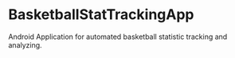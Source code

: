 # BasketballStatTrackingApp
Android Application for automated basketball statistic tracking and analyzing.
